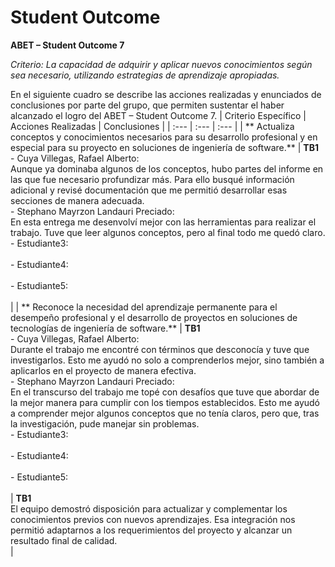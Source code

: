 # Student Outcome

**ABET –  Student Outcome 7**

*Criterio: La capacidad de adquirir y aplicar nuevos conocimientos según sea necesario,
utilizando estrategias de aprendizaje apropiadas.*

En el siguiente cuadro se describe las acciones realizadas y enunciados de conclusiones por parte del grupo, que permiten sustentar el haber alcanzado el logro del ABET – Student Outcome 7.
| Criterio Específico | Acciones Realizadas | Conclusiones |
| :--- | :--- | :--- |
| ** Actualiza conceptos y conocimientos necesarios para su desarrollo profesional y en especial para su proyecto en soluciones de ingeniería de software.** | **TB1**<br>- Cuya Villegas, Rafael Alberto:<br>  Aunque ya dominaba algunos de los conceptos, hubo partes del informe en las que fue necesario profundizar más. Para ello busqué información adicional y revisé documentación que me permitió desarrollar esas secciones de manera adecuada.<br>- Stephano Mayrzon Landauri Preciado:<br>En esta entrega me desenvolví mejor con las herramientas para realizar el trabajo. Tuve que leer algunos conceptos, pero al final todo me quedó claro. <br>- Estudiante3:<br>  <br>- Estudiante4:<br>  <br>- Estudiante5:<br>  <br>|
| ** Reconoce la necesidad del aprendizaje permanente para el desempeño profesional y el desarrollo de proyectos en soluciones de tecnologías de ingeniería de software.** | **TB1**<br>- Cuya Villegas, Rafael Alberto:<br>  Durante el trabajo me encontré con términos que desconocía y tuve que investigarlos. Esto me ayudó no solo a comprenderlos mejor, sino también a aplicarlos en el proyecto de manera efectiva.<br>- Stephano Mayrzon Landauri Preciado:<br>En el transcurso del trabajo me topé con desafíos que tuve que abordar de la mejor manera para cumplir con los tiempos establecidos. Esto me ayudó a comprender mejor algunos conceptos que no tenía claros, pero que, tras la investigación, pude manejar sin problemas.<br>- Estudiante3:<br>  <br>- Estudiante4:<br>  <br>- Estudiante5:<br>  <br> | **TB1**<br>El equipo demostró disposición para actualizar y complementar los conocimientos previos con nuevos aprendizajes. Esa integración nos permitió adaptarnos a los requerimientos del proyecto y alcanzar un resultado final de calidad.<br> |
